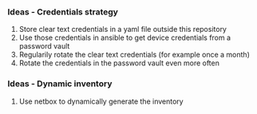 ### Ideas - Credentials strategy
1. Store clear text credentials in a yaml file outside this repository
2. Use those credentials in ansible to get device credentials from a password vault
3. Regularily rotate the clear text credentials (for example once a month)
4. Rotate the credentials in the password vault even more often

### Ideas - Dynamic inventory
1. Use netbox to dynamically generate the inventory